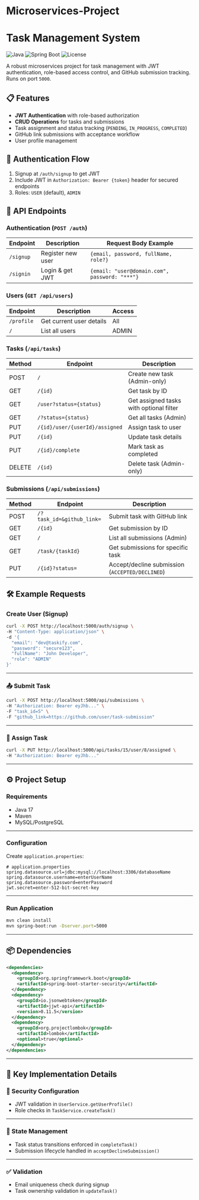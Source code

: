 # Microservices-Project
# Task Management System

![Java](https://img.shields.io/badge/Java-17-blue)
![Spring Boot](https://img.shields.io/badge/Spring_Boot-3.1-green)
![License](https://img.shields.io/badge/License-MIT-lightgrey)

A robust microservices project for task management with JWT authentication, role-based access control, and GitHub submission tracking. Runs on port `5000`.

## 📋 Features
- **JWT Authentication** with role-based authorization
- **CRUD Operations** for tasks and submissions
- Task assignment and status tracking (`PENDING`, `IN_PROGRESS`, `COMPLETED`)
- GitHub link submissions with acceptance workflow
- User profile management

## 🔑 Authentication Flow
1. Signup at `/auth/signup` to get JWT
2. Include JWT in `Authorization: Bearer {token}` header for secured endpoints
3. Roles: `USER` (default), `ADMIN`

## 🚀 API Endpoints

### Authentication (`POST /auth`)
| Endpoint    | Description          | Request Body Example                          |
|-------------|----------------------|-----------------------------------------------|
| `/signup`   | Register new user    | `{email, password, fullName, role?}`          |
| `/signin`   | Login & get JWT      | `{email: "user@domain.com", password: "***"}` |

### Users (`GET /api/users`)
| Endpoint     | Description              | Access  |
|--------------|--------------------------|---------|
| `/profile`   | Get current user details | All     |
| `/`          | List all users           | ADMIN   |

### Tasks (`/api/tasks`)
| Method | Endpoint                         | Description                               |
|--------|----------------------------------|-------------------------------------------|
| POST   | `/`                              | Create new task (Admin-only)              |
| GET    | `/{id}`                          | Get task by ID                            |
| GET    | `/user?status={status}`          | Get assigned tasks with optional filter   |
| GET    | `/?status={status}`              | Get all tasks (Admin)                     |
| PUT    | `/{id}/user/{userId}/assigned`   | Assign task to user                       |
| PUT    | `/{id}`                          | Update task details                       |
| PUT    | `/{id}/complete`                 | Mark task as completed                    |
| DELETE | `/{id}`                          | Delete task (Admin-only)                  |

### Submissions (`/api/submissions`)
| Method | Endpoint                | Description                               |
|--------|-------------------------|-------------------------------------------|
| POST   | `/?task_id=&github_link=`| Submit task with GitHub link              |
| GET    | `/{id}`                 | Get submission by ID                      |
| GET    | `/`                     | List all submissions (Admin)              |
| GET    | `/task/{taskId}`        | Get submissions for specific task         |
| PUT    | `/{id}?status=`         | Accept/decline submission (`ACCEPTED/DECLINED`) |

## 🛠️ Example Requests

### **Create User** (Signup)

```bash
curl -X POST http://localhost:5000/auth/signup \
-H "Content-Type: application/json" \
-d '{
  "email": "dev@taskify.com",
  "password": "secure123",
  "fullName": "John Developer",
  "role": "ADMIN"
}'
```

---

### 📤 Submit Task

```bash
curl -X POST http://localhost:5000/api/submissions \
-H "Authorization: Bearer eyJhb..." \
-F "task_id=5" \
-F "github_link=https://github.com/user/task-submission"
```

---

### 👤 Assign Task

```bash
curl -X PUT http://localhost:5000/api/tasks/15/user/8/assigned \
-H "Authorization: Bearer eyJhb..."
```

---

## ⚙️ Project Setup

### Requirements

- Java 17  
- Maven  
- MySQL/PostgreSQL  

---

### Configuration

Create `application.properties`:

```properties
# application.properties
spring.datasource.url=jdbc:mysql://localhost:3306/databaseName
spring.datasource.username=enterUserName
spring.datasource.password=enterPassword
jwt.secret=enter-512-bit-secret-key
```

---

### Run Application

```bash
mvn clean install
mvn spring-boot:run -Dserver.port=5000
```

---

## 📦 Dependencies

```xml
<dependencies>
  <dependency>
    <groupId>org.springframework.boot</groupId>
    <artifactId>spring-boot-starter-security</artifactId>
  </dependency>
  <dependency>
    <groupId>io.jsonwebtoken</groupId>
    <artifactId>jjwt-api</artifactId>
    <version>0.11.5</version>
  </dependency>
  <dependency>
    <groupId>org.projectlombok</groupId>
    <artifactId>lombok</artifactId>
    <optional>true</optional>
  </dependency>
</dependencies>
```

---

## 📝 Key Implementation Details

### 🔐 Security Configuration

- JWT validation in `UserService.getUserProfile()`
- Role checks in `TaskService.createTask()`

---

### 🔄 State Management

- Task status transitions enforced in `completeTask()`
- Submission lifecycle handled in `acceptDeclineSubmission()`

---

### ✅ Validation

- Email uniqueness check during signup
- Task ownership validation in `updateTask()`

